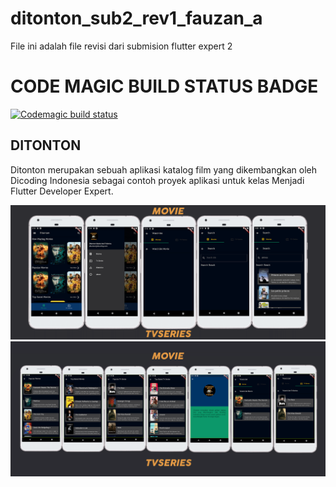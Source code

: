 # ditonton_sub2_rev1_fauzan_a

File ini adalah file revisi dari submision flutter expert 2

# CODE MAGIC BUILD STATUS BADGE
[![Codemagic build status](https://api.codemagic.io/apps/62a599af0a17ac75ff0af75c/62a599af0a17ac75ff0af75b/status_badge.svg)](https://codemagic.io/apps/62a599af0a17ac75ff0af75c/62a599af0a17ac75ff0af75b/latest_build)

## DITONTON
Ditonton merupakan sebuah aplikasi katalog film yang dikembangkan oleh Dicoding Indonesia sebagai contoh proyek aplikasi untuk kelas Menjadi Flutter Developer Expert.

![image info](./screenshootofaplication/screenshootapp.png)
![image info](./screenshootofaplication/screenshootapp2.png)
